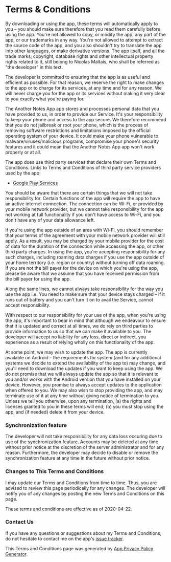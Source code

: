 # Terms & Conditions

By downloading or using the app, these terms will automatically apply to you – 
you should make sure therefore that you read them carefully before using the app. 
You're not allowed to copy, or modify the app, any part of the app, or our 
trademarks in any way. You're not allowed to attempt to extract the source code 
of the app, and you also shouldn't try to translate the app into other languages, 
or make derivative versions. The app itself, and all the trade marks, copyright, 
database rights and other intellectual property rights related to it, still 
belong to Nicolas Maltais, who shall be referred as "the developer" in this text.

The developer is committed to ensuring that the app is as useful and efficient as 
possible. For that reason, we reserve the right to make changes to the app or to 
charge for its services, at any time and for any reason. We will never charge 
you for the app or its services without making it very clear to you exactly what 
you're paying for.

The Another Notes App app stores and processes personal data that you have 
provided to us, in order to provide our Service. It's your responsibility to keep 
your phone and access to the app secure. We therefore recommend that you do not 
jailbreak or root your phone, which is the process of removing software 
restrictions and limitations imposed by the official operating system of your 
device. It could make your phone vulnerable to malware/viruses/malicious 
programs, compromise your phone's security features and it could mean that 
the Another Notes App app won't work properly or at all.

The app does use third party services that declare their own Terms and Conditions.
Links to Terms and Conditions of third party service providers used by the app:

- [Google Play Services][google-play-services-tos]

You should be aware that there are certain things that we will not take 
responsibility for. Certain functions of the app will require the app to have 
an active internet connection. The connection can be Wi-Fi, or provided by your 
mobile network provider, but we cannot take responsibility for the app not working 
at full functionality if you don't have access to Wi-Fi, and you don't have any 
of your data allowance left.

If you're using the app outside of an area with Wi-Fi, you should remember that 
your terms of the agreement with your mobile network provider will still apply. 
As a result, you may be charged by your mobile provider for the cost of data for 
the duration of the connection while accessing the app, or other third party 
charges. In using the app, you're accepting responsibility for any such charges, 
including roaming data charges if you use the app outside of your home territory 
(i.e. region or country) without turning off data roaming. If you are not the 
bill payer for the device on which you're using the app, please be aware that 
we assume that you have received permission from the bill payer for using the 
app.

Along the same lines, we cannot always take responsibility for the way you use 
the app i.e. You need to make sure that your device stays charged – if it runs 
out of battery and you can't turn it on to avail the Service, cannot accept 
responsibility.

With respect to our responsibility for your use of the app, when you're using 
the app, it's important to bear in mind that although we endeavour to ensure 
that it is updated and correct at all times, we do rely on third parties to 
provide information to us so that we can make it available to you. The developer 
will accept no liability for any loss, direct or indirect, you experience as 
a result of relying wholly on this functionality of the app.

At some point, we may wish to update the app. The app is currently available 
on Android – the requirements for system (and for any additional systems we 
decide to extend the availability of the app to) may change, and you'll need to 
download the updates if you want to keep using the app. We do not promise that 
we will always update the app so that it is relevant to you and/or works with 
the Android version that you have installed on your device. However, you promise 
to always accept updates to the application when offered to you. We may also 
wish to stop providing the app, and may terminate use of it at any time without 
giving notice of termination to you. Unless we tell you otherwise, upon any 
termination, (a) the rights and licenses granted to you in these terms will end; 
(b) you must stop using the app, and (if needed) delete it from your device.

### Synchronization feature

The developer will not take responsibility for any data loss occuring due to
use of the synchronization feature. Accounts may be deleted at any time without
prior notice at the discretion of the server administrator and for any reason.
Furthermore, the developer may decide to disable or remove the synchronization
feature at any time in the future without prior notice.

### Changes to This Terms and Conditions

I may update our Terms and Conditions from time to time. Thus, you are advised 
to review this page periodically for any changes. The developer will notify you 
of any changes by posting the new Terms and Conditions on this page.

These terms and conditions are effective as of 2020-04-22.

### Contact Us

If you have any questions or suggestions about my Terms and Conditions, do not 
hesitate to contact me on the app's [issue tracker][issue-tracker].

This Terms and Conditions page was generated by 
[App Privacy Policy Generator][policy-generator].


[google-play-services-tos]: https://policies.google.com/terms
[issue-tracker]: https://github.com/maltaisn/another-notes-app/issues
[policy-generator]: https://app-privacy-policy-generator.firebaseapp.com/
